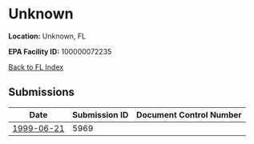 # Unknown

**Location:** Unknown, FL

**EPA Facility ID:** 100000072235

[Back to FL Index](../../index.md)

## Submissions

| Date | Submission ID | Document Control Number |
|------|--------------|-------------------------|
| [1999-06-21](submissions/5969.md) | 5969 |  |
